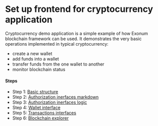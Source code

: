 # Set up frontend for cryptocurrency application

Cryptocurrency demo application is a simple example of how Exonum blockchain framework can be used. It demonstrates the very basic operations implemented in typical cryptocurrency:

- create a new wallet
- add funds into a wallet
- transfer funds from the one wallet to another
- monitor blockchain status

#### Steps

- Step 1: [Basic structure](step-1-basics.md)
- Step 2: [Authorization inerfaces markdown](step-2-auth-markdown.md)
- Step 3: [Authorization inerfaces logic](step-3-auth-logic.md)
- Step 4: [Wallet interface](step-4-wallet.md)
- Step 5: [Transactions interfaces](step-5-transactions.md)
- Step 6: [Blockchain explorer](step-6-blockchain-explorer.md)
